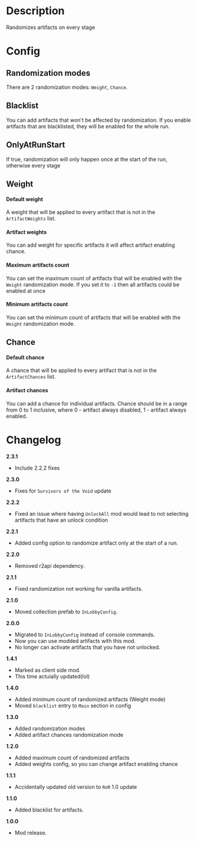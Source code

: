 # Description
Randomizes artifacts on every stage

# Config

## Randomization modes
There are 2 randomization modes: `Weight`, `Chance`. 

## Blacklist
You can add artifacts that won't be affected by randomization. If you enable artifacts that are blacklisted, they will be enabled for the whole run.

## OnlyAtRunStart

If true, randomization will only happen once at the start of the run, otherwise every stage

## Weight

#### Default weight
A weight that will be applied to every artifact that is not in the `ArtifactWeights` list.

#### Artifact weights
You can add weight for specific artifacts it will affect artifact enabling chance.

#### Maximum artifacts count
You can set the maximum count of artifacts that will be enabled with the `Weight` randomization mode.
If you set it to `-1` then all artifacts could be enabled at once

#### Minimum artifacts count
You can set the minimum count of artifacts that will be enabled with the `Weight` randomization mode.

## Chance

#### Default chance
A chance that will be applied to every artifact that is not in the `ArtifactChances` list.

#### Artifact chances
You can add a chance for individual artifacts.
Chance should be in a range from 0 to 1 inclusive, where 0 - artifact always disabled, 1 - artifact always enabled.

# Changelog
**2.3.1**

* Include 2.2.2 fixes

**2.3.0**

* Fixes for `Survivors of the Void` update

**2.2.2**

* Fixed an issue where having `UnlockAll` mod would lead to not selecting artifacts that have an unlock condition

**2.2.1**

* Added config option to randomize artifact only at the start of a run.

**2.2.0**

* Removed r2api dependency.

**2.1.1**

* Fixed randomization not working for vanilla artifacts.

**2.1.0**
* Moved collection prefab to `InLobbyConfig`.

**2.0.0**

* Migrated to `InLobbyConfig` instead of console commands.
* Now you can use modded artifacts with this mod.
* No longer can activate artifacts that you have not unlocked.

**1.4.1**

* Marked as client side mod.
* This time actuially updated(lol)

**1.4.0**

* Added minimum count of randomized artifacts (Weight mode)
* Moved `blacklist` entry to `Main` section in config

**1.3.0**

* Added randomization modes
* Added artifact chances randomization mode

**1.2.0**

* Added maximum count of randomized artifacts
* Added weights config, so you can change artifact enabling chance

**1.1.1**

* Accidentally updated old version to `RoR` 1.0 update

**1.1.0**

* Added blacklist for artifacts.

**1.0.0**

* Mod release.